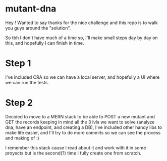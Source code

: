 # mutant-dna
Hey ! Wanted to say thanks for the nice challenge and this repo is to walk you guys around the "solution".

So tbh I don't have much of a time so, I'll make small steps day by day on this, and hopefully I can finish in time. 

# Step 1

I've included CRA so we can have a local server, and hopefully a UI where we can run the tests.

# Step 2

Decided to move to a MERN stack to be able to POST a new mutant and GET the records keeping in mind all the 3 lvls we want to solve (analyze dna, have an endpoint, and creating a DB), I've included other handy libs to make life easier, and I'll try to do more commits so we can see the process and making of :)

I remember this stack cause I read about it and work with it in some proyects but is the second(?) time I fully create one from scratch.

